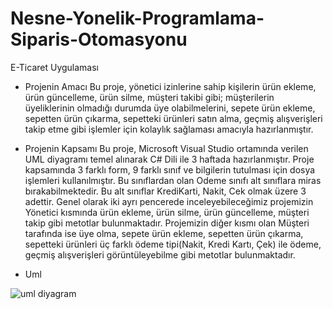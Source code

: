 # Nesne-Yonelik-Programlama-Siparis-Otomasyonu

E-Ticaret Uygulaması

* Projenin Amacı
	Bu proje, yönetici izinlerine sahip kişilerin ürün ekleme, ürün güncelleme, ürün silme, müşteri takibi gibi; müşterilerin üyeliklerinin olmadığı durumda üye olabilmelerini, sepete ürün ekleme, sepetten ürün çıkarma, sepetteki ürünleri satın alma, geçmiş alışverişleri takip etme gibi işlemler için kolaylık sağlaması amacıyla hazırlanmıştır.
  
* Projenin Kapsamı
	Bu proje, Microsoft Visual Studio ortamında verilen UML diyagramı temel alınarak C# Dili ile 3 haftada hazırlanmıştır. Proje kapsamında 3 farklı form, 9 farklı sınıf ve bilgilerin tutulması için dosya işlemleri kullanılmıştır. Bu sınıflardan olan Odeme sınıfı alt sınıflara miras bırakabilmektedir. Bu alt sınıflar KrediKarti, Nakit, Cek olmak üzere 3 adettir. Genel olarak iki ayrı pencerede inceleyebileceğimiz projemizin Yönetici kısmında ürün ekleme, ürün silme, ürün güncelleme, müşteri takip gibi metotlar bulunmaktadır. Projemizin diğer kısmı olan Müşteri tarafında ise üye olma, sepete ürün ekleme, sepetten ürün çıkarma, sepetteki ürünleri üç farklı ödeme tipi(Nakit, Kredi Kartı, Çek) ile ödeme, geçmiş alışverişleri görüntüleyebilme gibi metotlar bulunmaktadır.
  
* Uml
  
  
![uml diyagram](https://user-images.githubusercontent.com/36153454/52941679-6da3f880-337a-11e9-8fee-f9ead52a4c5b.png)
